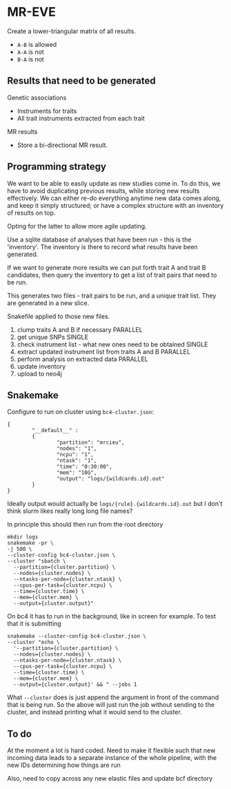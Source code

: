 # MR-EVE

Create a lower-triangular matrix of all results.

- `A-B` is allowed
- `A-A` is not
- `B-A` is not

## Results that need to be generated

Genetic associations
- Instruments for traits
- All trait instruments extracted from each trait

MR results
- Store a bi-directional MR result. 

## Programming strategy

We want to be able to easily update as new studies come in. To do this, we have to avoid duplicating previous results, while storing new results effectively. We can either re-do everything anytime new data comes along, and keep it simply structured; or have a complex structure with an inventory of results on top.

Opting for the latter to allow more agile updating.

Use a sqlite database of analyses that have been run - this is the 'inventory'. The inventory is there to record what results have been generated.

If we want to generate more results we can put forth trait A and trait B candidates, then query the inventory to get a list of trait pairs that need to be run.

This generates two files - trait pairs to be run, and a unique trait list. They are generated in a new slice.

Snakefile applied to those new files.
1. clump traits A and B if necessary PARALLEL
2. get unique SNPs SINGLE
3. check instrument list - what new ones need to be obtained SINGLE
4. extract updated instrument list from traits A and B PARALLEL
5. perform analysis on extracted data PARALLEL
6. update inventory
7. upload to neo4j


## Snakemake


Configure to run on cluster using `bc4-cluster.json`:

```
{
        "__default__" :
        {
                "partition": "mrcieu",
                "nodes": "1",
                "ncpu": "1",
                "ntask": "1",
                "time": "0:30:00",
                "mem": "10G",
                "output": "logs/{wildcards.id}.out"
        }
}
```

Ideally output would actually be `logs/{rule}.{wildcards.id}.out` but I don't think slurm likes really long long file names?

In principle this should then run from the root directory

```
mkdir logs
snakemake -pr \
-j 500 \
--cluster-config bc4-cluster.json \
--cluster "sbatch \
  --partition={cluster.partition} \
  --nodes={cluster.nodes} \
  --ntasks-per-node={cluster.ntask} \
  --cpus-per-task={cluster.ncpu} \
  --time={cluster.time} \
  --mem={cluster.mem} \
  --output={cluster.output}"
```

On bc4 it has to run in the background, like in screen for example. To test that it is submitting 

```
snakemake --cluster-config bc4-cluster.json \
--cluster "echo \
  '--partition={cluster.partition} \
  --nodes={cluster.nodes} \
  --ntasks-per-node={cluster.ntask} \
  --cpus-per-task={cluster.ncpu} \
  --time={cluster.time} \
  --mem={cluster.mem} \
  --output={cluster.output}' && " --jobs 1
```

What `--cluster` does is just append the argument in front of the command that is being run. So the above will just run the job without sending to the cluster, and instead printing what it would send to the cluster.

## To do

At the moment a lot is hard coded. Need to make it flexible such that new incoming data leads to a separate instance of the whole pipeline, with the new IDs determining how things are run

Also, need to copy across any new elastic files and update bcf directory

